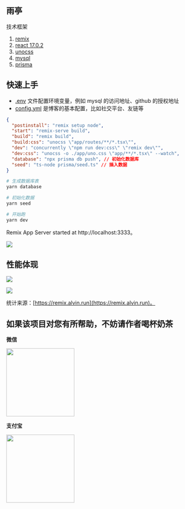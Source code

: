 ## 雨亭

技术框架

1. [remix](https://github.com/remix-run/remix)
2. [react 17.0.2](https://github.com/facebook/react)
3. [unocss](https://github.com/unocss/unocss)
4. [mysql](https://github.com/mysqljs/mysql)
5. [prisma](https://github.com/prisma/prisma)

## 快速上手

- [.env](./.env) 文件配置环境变量，例如 mysql 的访问地址、github 的授权地址
- [config.yml](./config.yml) 是博客的基本配置，比如社交平台、友链等

```json
{
  "postinstall": "remix setup node",
  "start": "remix-serve build",
  "build": "remix build",
  "build:css": "unocss \"app/routes/**/*.tsx\"",
  "dev": "concurrently \"npm run dev:css\" \"remix dev\"",
  "dev:css": "unocss -o ./app/uno.css \"app/**/*.tsx\" --watch",
  "database": "npx prisma db push", // 初始化数据库
  "seed": "ts-node prisma/seed.ts" // 插入数据
}
```

```bash
# 生成数据库表
yarn database

# 初始化数据
yarn seed

# 开始跑
yarn dev
```

Remix App Server started at http://localhost:3333。

![](https://user-images.githubusercontent.com/34113677/155190401-8662dc40-d7ba-4614-92b3-4fd5a4810043.png)

## 性能体现

![](https://user-images.githubusercontent.com/34113677/155289161-67e5b721-345a-4c35-86ab-a7aa95dddd48.png)

![](https://user-images.githubusercontent.com/34113677/155289175-ef19b26d-651c-49d5-af76-88518a8e5262.png)

统计来源：[https://remix.alvin.run](https://remix.alvin.run)。

## 如果该项目对您有所帮助，不妨请作者喝杯奶茶

**微信**

<img src="public/wechat.png" width="180">

**支付宝**

<img src="public/alipay.png" width="180">
